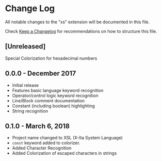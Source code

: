 # Change Log
All notable changes to the "xs" extension will be documented in this file.

Check [Keep a Changelog](http://keepachangelog.com/) for recommendations on how to structure this file.

## [Unreleased]
Special Colorization for hexadecimal numbers


## 0.0.0  -  December 2017
-  Initial release
-  Features basic language keyword recognition
-  Operator/control logic keyword recognition
-  Line/Block comment documentation
-  Constant (including boolean) highlighting
-  String recognition

## 0.1.0  -  March 6, 2018
-  Project name changed to XSL (X-Ita System Language)
-  ``const`` keyword added to colorizer.
-  Added Character Recognition
-  Added Colorization of escaped characters in strings



